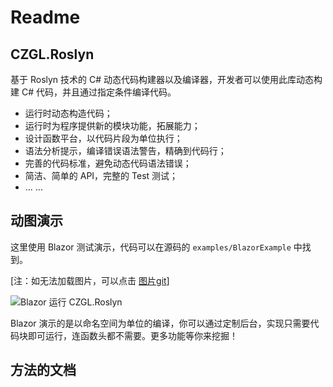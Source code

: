 # Readme

## CZGL.Roslyn

基于 Roslyn 技术的 C\# 动态代码构建器以及编译器，开发者可以使用此库动态构建 C\# 代码，并且通过指定条件编译代码。

* 运行时动态构造代码；
* 运行时为程序提供新的模块功能，拓展能力；
* 设计函数平台，以代码片段为单位执行；
* 语法分析提示，编译错误语法警告，精确到代码行；
* 完善的代码标准，避免动态代码语法错误；
* 简洁、简单的 API，完整的 Test 测试；
* ... ...

## 动图演示

这里使用 Blazor 测试演示，代码可以在源码的 `examples/BlazorExample` 中找到。

\[注：如无法加载图片，可以点击 [图片git](https://github.com/whuanle/CZGL.CodeAnalysis/tree/2a9026e6a224931447d28bf2e46aec685b189324/docs/.images/Blazor%20运行%20CZGL.Roslyn.gif)\]

![Blazor &#x8FD0;&#x884C; CZGL.Roslyn](.gitbook/assets/Blazor%20运行%20CZGL.Roslyn.gif)

Blazor 演示的是以命名空间为单位的编译，你可以通过定制后台，实现只需要代码块即可运行，连函数头都不需要。更多功能等你来挖掘！

## 方法的文档

